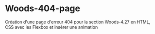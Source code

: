 # Woods-404-page

Création d'une page d'erreur 404 pour la section Woods-4.27
en HTML, CSS avec les Flexbox et insérer une animation